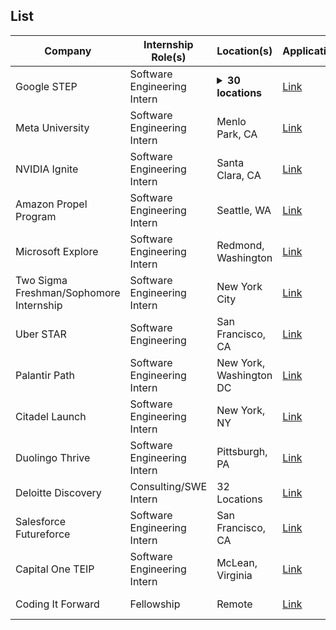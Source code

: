 ## List

| Company | Internship Role(s) | Location(s) | Application/Link | Date Posted |
| ------- | ------------------ | ----------- | ---------------- | ----------- |
| Google STEP | Software Engineering Intern | <details><summary>**30 locations**</summary>Mountain View, CA, USA</br>Atlanta, GA, USA</br>Austin, TX, USA</br>Boulder, CO, USA</br>Cambridge, MA, USA</br>Bellevue, WA, USA</br>Chicago, IL, USA</br>Irvine, CA, USA</br>Kirkland, WA, USA</br>Los Angeles, CA, USA</br>Madison, WI, USA</br>New York, NY, USA</br>Palo Alto, CA, USA</br>Portland, OR, USA</br>Pittsburgh, PA, USA</br>Raleigh, NC, USA</br>Durham, NC, USA</br>Reston, VA, USA</br>Redmond, WA, USA</br>Redwood City, CA, USA</br>San Diego, CA, USA</br>Goleta, CA, USA</br>San Bruno, CA, USA</br>Seattle, WA, USA</br>San Francisco, CA, USA</br>San Jose, CA, USA</br>Santa Cruz, CA, USA</br>South San Francisco, CA, USA</br>Sunnyvale, CA, USA</br>Washington D.C., DC, USA</details> | [Link](https://www.google.com/about/careers/applications/jobs/results/118497704278926022-step-intern-second-year-bachelors-student-summer-2025) | September 30th |
| Meta University | Software Engineering Intern | Menlo Park, CA | [Link](https://www.metacareers.com/v2/jobs/995447835688062/) | September 25th |
| NVIDIA Ignite | Software Engineering Intern | Santa Clara, CA | [Link](https://nvidia.wd5.myworkdayjobs.com/en-US/NVIDIAExternalCareerSite/job/US-CA-Santa-Clara/NVIDIA-2025-Ignite-Internships--Software-Engineering_JR1987620) | September 16th |
| Amazon Propel Program | Software Engineering Intern | Seattle, WA | [Link](https://amazon.jobs/en/jobs/2808739/software-development-engineer-internship-2025-us) | November 18th |
| Microsoft Explore | Software Engineering Intern | Redmond, Washington | [Link](https://jobs.careers.microsoft.com/global/en/job/1773452/Explore-Program-Internship-Opportunities:-Second-Year-Students,-Redmond) | October 1st |
| Two Sigma Freshman/Sophomore Internship | Software Engineering Intern | New York City | [Link](https://www.twosigma.com/careers/internships/) | Soon |
| Uber STAR | Software Engineering | San Francisco, CA | [Link](https://university-uber.icims.com/jobs/135639/job) | September 26th |
| Palantir Path | Software Engineering Intern | New York, Washington DC | [Link](https://www.palantir.com/careers/students/path/) | Soon |
| Citadel Launch | Software Engineering Intern | New York, NY | [Link](https://www.citadel.com/careers/details/launch-2025-intern-us/) | July 31st |
| Duolingo Thrive | Software Engineering Intern | Pittsburgh, PA | [Link](https://job-boards.greenhouse.io/duolingo/jobs/7636988002) | September 23rd |
| Deloitte Discovery | Consulting/SWE Intern | 32 Locations | [Link](https://apply.deloitte.com/careers/JobDetail/Deloitte-Consulting-Discovery-Intern-Sophomore-Summer-2025/189147) | Early August |
| Salesforce Futureforce | Software Engineering Intern | San Francisco, CA | [Link](https://info.codepath.org/futureforce-tech-launchpad) | Soon |
| Capital One TEIP | Software Engineering Intern | McLean, Virginia | [Link](https://www.capitalonecareers.com/job/mclean/technology-early-internship-program-summer-2025/31238/68391445344) | Closed |
| Coding It Forward | Fellowship | Remote | [Link](https://codingitforward.com/fellowship) | October 15th |
